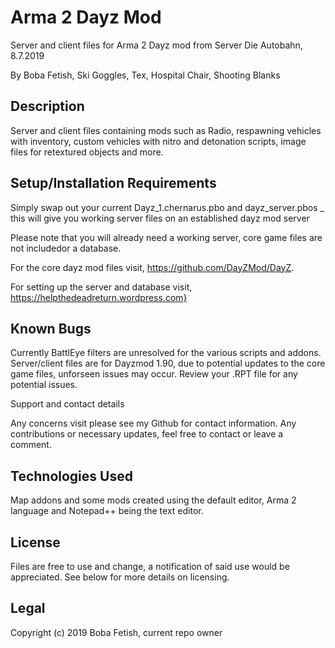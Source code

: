 <h1> Arma 2 Dayz Mod
</h1>

Server and client files for Arma 2 Dayz mod from Server Die Autobahn, 8.7.2019 

By Boba Fetish, Ski Goggles, Tex, Hospital Chair, Shooting Blanks 

## Description

Server and client files containing mods such as Radio, respawning vehicles with inventory, custom vehicles with nitro and detonation scripts, image files for retextured objects and more. 

## Setup/Installation Requirements 

Simply swap out your current Dayz_1.chernarus.pbo and dayz_server.pbos _ this will give you working server files on an established dayz mod server 

Please note that you will already need a working server, core game files are not includedor a database. 

For the core dayz mod files visit, https://github.com/DayZMod/DayZ. 

For setting up the server and database visit, https://helpthedeadreturn.wordpress.com}

## Known Bugs 

Currently BattlEye filters are unresolved for the various scripts and addons. Server/client files are for Dayzmod 1.90, due to potential updates to the core game files, unforseen issues may occur. Review your .RPT file for any potential issues. 

Support and contact details

Any concerns visit please see my Github for contact information. Any contributions or necessary updates, feel free to contact or leave a comment.

## Technologies Used 

Map addons and some mods created using the default editor, Arma 2 language and Notepad++ being the text editor.

## License 

Files are free to use and change, a notification of said use would be appreciated. See below for more details on licensing.

## Legal

Copyright (c) 2019 Boba Fetish, current repo owner
